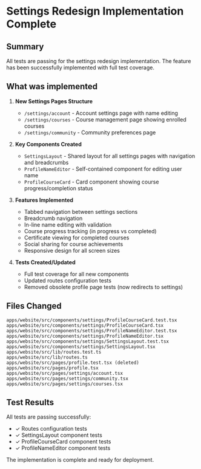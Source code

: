 # Settings Redesign Implementation Complete

## Summary

All tests are passing for the settings redesign implementation. The feature has been successfully implemented with full test coverage.

## What was implemented

1. **New Settings Pages Structure**
   - `/settings/account` - Account settings page with name editing
   - `/settings/courses` - Course management page showing enrolled courses
   - `/settings/community` - Community preferences page

2. **Key Components Created**
   - `SettingsLayout` - Shared layout for all settings pages with navigation and breadcrumbs
   - `ProfileNameEditor` - Self-contained component for editing user name
   - `ProfileCourseCard` - Card component showing course progress/completion status

3. **Features Implemented**
   - Tabbed navigation between settings sections
   - Breadcrumb navigation
   - In-line name editing with validation
   - Course progress tracking (in progress vs completed)
   - Certificate viewing for completed courses
   - Social sharing for course achievements
   - Responsive design for all screen sizes

4. **Tests Created/Updated**
   - Full test coverage for all new components
   - Updated routes configuration tests
   - Removed obsolete profile page tests (now redirects to settings)

## Files Changed

```
apps/website/src/components/settings/ProfileCourseCard.test.tsx
apps/website/src/components/settings/ProfileCourseCard.tsx
apps/website/src/components/settings/ProfileNameEditor.test.tsx
apps/website/src/components/settings/ProfileNameEditor.tsx
apps/website/src/components/settings/SettingsLayout.test.tsx
apps/website/src/components/settings/SettingsLayout.tsx
apps/website/src/lib/routes.test.ts
apps/website/src/lib/routes.ts
apps/website/src/pages/profile.test.tsx (deleted)
apps/website/src/pages/profile.tsx
apps/website/src/pages/settings/account.tsx
apps/website/src/pages/settings/community.tsx
apps/website/src/pages/settings/courses.tsx
```

## Test Results

All tests are passing successfully:
- ✓ Routes configuration tests
- ✓ SettingsLayout component tests  
- ✓ ProfileCourseCard component tests
- ✓ ProfileNameEditor component tests

The implementation is complete and ready for deployment.
